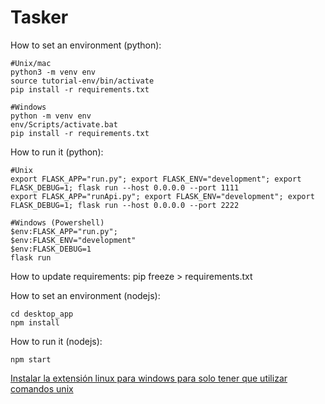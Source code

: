 # Tasker

How to set an environment (python):

    #Unix/mac
    python3 -m venv env
    source tutorial-env/bin/activate
    pip install -r requirements.txt

    #Windows
    python -m venv env
    env/Scripts/activate.bat
    pip install -r requirements.txt

How to run it (python):

    #Unix
    export FLASK_APP="run.py"; export FLASK_ENV="development"; export FLASK_DEBUG=1; flask run --host 0.0.0.0 --port 1111
    export FLASK_APP="runApi.py"; export FLASK_ENV="development"; export FLASK_DEBUG=1; flask run --host 0.0.0.0 --port 2222
    
    #Windows (Powershell)
    $env:FLASK_APP="run.py"; 
    $env:FLASK_ENV="development"
    $env:FLASK_DEBUG=1
    flask run
    
 How to update requirements:
    pip freeze > requirements.txt
 
 How to set an environment (nodejs):
 
    cd desktop_app
    npm install
    
 How to run it (nodejs):

    npm start    

[Instalar la extensión linux para windows para solo tener que utilizar comandos unix](https://evdokimovm.github.io/windows/zsh/shell/syntax/highlighting/ohmyzsh/hyper/terminal/2017/02/24/how-to-install-zsh-and-oh-my-zsh-on-windows-10.html)
